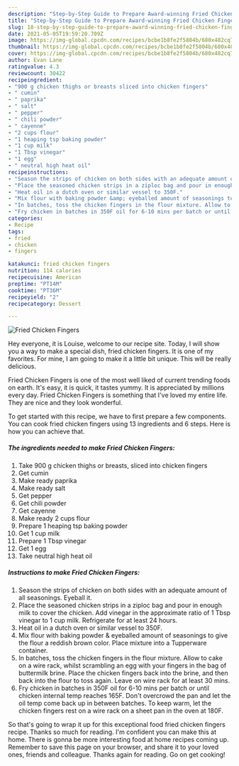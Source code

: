 ```yaml
---
description: "Step-by-Step Guide to Prepare Award-winning Fried Chicken Fingers"
title: "Step-by-Step Guide to Prepare Award-winning Fried Chicken Fingers"
slug: 18-step-by-step-guide-to-prepare-award-winning-fried-chicken-fingers
date: 2021-05-05T19:59:20.709Z
image: https://img-global.cpcdn.com/recipes/bcbe1b8fe2f5804b/680x482cq70/fried-chicken-fingers-recipe-main-photo.jpg
thumbnail: https://img-global.cpcdn.com/recipes/bcbe1b8fe2f5804b/680x482cq70/fried-chicken-fingers-recipe-main-photo.jpg
cover: https://img-global.cpcdn.com/recipes/bcbe1b8fe2f5804b/680x482cq70/fried-chicken-fingers-recipe-main-photo.jpg
author: Evan Lane
ratingvalue: 4.3
reviewcount: 30422
recipeingredient:
- "900 g chicken thighs or breasts sliced into chicken fingers"
- " cumin"
- " paprika"
- " salt"
- " pepper"
- " chili powder"
- " cayenne"
- "2 cups flour"
- "1 heaping tsp baking powder"
- "1 cup milk"
- "1 Tbsp vinegar"
- "1 egg"
- " neutral high heat oil"
recipeinstructions:
- "Season the strips of chicken on both sides with an adequate amount of all seasonings. Eyeball it."
- "Place the seasoned chicken strips in a ziploc bag and pour in enough milk to cover the chicken. Add vinegar in the approximate ratio of 1 Tbsp vinegar to 1 cup milk. Refrigerate for at least 24 hours."
- "Heat oil in a dutch oven or similar vessel to 350F."
- "Mix flour with baking powder &amp; eyeballed amount of seasonings to give the flour a reddish brown color. Place mixture into a Tupperware container."
- "In batches, toss the chicken fingers in the flour mixture. Allow to cake on a wire rack, whilst scrambling an egg with your fingers in the bag of buttermilk brine. Place the chicken fingers back into the brine, and then back into the flour to toss again. Leave on wire rack for at least 30 mins."
- "Fry chicken in batches in 350F oil for 6-10 mins per batch or until chicken internal temp reaches 165F. Don&#39;t overcrowd the pan and let the oil temp come back up in between batches. To keep warm, let the chicken fingers rest on a wire rack on a sheet pan in the oven at 180F."
categories:
- Recipe
tags:
- fried
- chicken
- fingers

katakunci: fried chicken fingers 
nutrition: 114 calories
recipecuisine: American
preptime: "PT14M"
cooktime: "PT36M"
recipeyield: "2"
recipecategory: Dessert

---
```



![Fried Chicken Fingers](https://img-global.cpcdn.com/recipes/bcbe1b8fe2f5804b/680x482cq70/fried-chicken-fingers-recipe-main-photo.jpg)

Hey everyone, it is Louise, welcome to our recipe site. Today, I will show you a way to make a special dish, fried chicken fingers. It is one of my favorites. For mine, I am going to make it a little bit unique. This will be really delicious.

Fried Chicken Fingers is one of the most well liked of current trending foods on earth. It's easy, it is quick, it tastes yummy. It is appreciated by millions every day. Fried Chicken Fingers is something that I've loved my entire life. They are nice and they look wonderful.




To get started with this recipe, we have to first prepare a few components. You can cook fried chicken fingers using 13 ingredients and 6 steps. Here is how you can achieve that.

<!--inarticleads1-->

##### The ingredients needed to make Fried Chicken Fingers:

1. Take 900 g chicken thighs or breasts, sliced into chicken fingers
1. Get  cumin
1. Make ready  paprika
1. Make ready  salt
1. Get  pepper
1. Get  chili powder
1. Get  cayenne
1. Make ready 2 cups flour
1. Prepare 1 heaping tsp baking powder
1. Get 1 cup milk
1. Prepare 1 Tbsp vinegar
1. Get 1 egg
1. Take  neutral high heat oil




<!--inarticleads2-->

##### Instructions to make Fried Chicken Fingers:

1. Season the strips of chicken on both sides with an adequate amount of all seasonings. Eyeball it.
1. Place the seasoned chicken strips in a ziploc bag and pour in enough milk to cover the chicken. Add vinegar in the approximate ratio of 1 Tbsp vinegar to 1 cup milk. Refrigerate for at least 24 hours.
1. Heat oil in a dutch oven or similar vessel to 350F.
1. Mix flour with baking powder &amp; eyeballed amount of seasonings to give the flour a reddish brown color. Place mixture into a Tupperware container.
1. In batches, toss the chicken fingers in the flour mixture. Allow to cake on a wire rack, whilst scrambling an egg with your fingers in the bag of buttermilk brine. Place the chicken fingers back into the brine, and then back into the flour to toss again. Leave on wire rack for at least 30 mins.
1. Fry chicken in batches in 350F oil for 6-10 mins per batch or until chicken internal temp reaches 165F. Don&#39;t overcrowd the pan and let the oil temp come back up in between batches. To keep warm, let the chicken fingers rest on a wire rack on a sheet pan in the oven at 180F.




So that's going to wrap it up for this exceptional food fried chicken fingers recipe. Thanks so much for reading. I'm confident you can make this at home. There is gonna be more interesting food at home recipes coming up. Remember to save this page on your browser, and share it to your loved ones, friends and colleague. Thanks again for reading. Go on get cooking!
